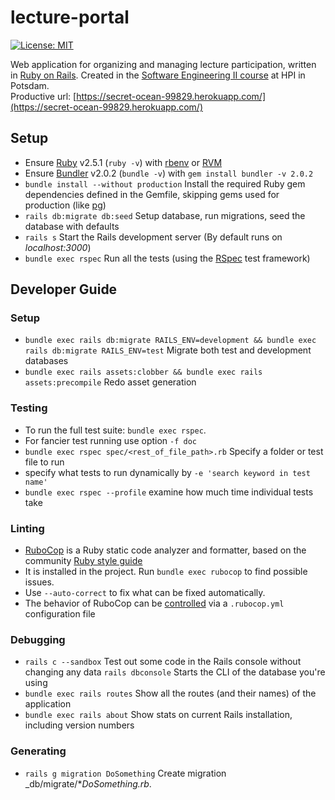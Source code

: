 # lecture-portal

[![License: MIT](https://img.shields.io/badge/License-MIT-green.svg)](https://opensource.org/licenses/MIT)

Web application for organizing and managing lecture participation, written in [Ruby on Rails](https://rubyonrails.org/).
Created in the [Software Engineering II course](https://hpi.de/plattner/teaching/winter-term-201920/softwaretechnik-ii.html) at HPI in Potsdam.  
Productive url: [https://secret-ocean-99829.herokuapp.com/](https://secret-ocean-99829.herokuapp.com/)
## Setup

* Ensure [Ruby](https://www.ruby-lang.org/) v2.5.1 (`ruby -v`) with [rbenv](https://github.com/rbenv/rbenv) or [RVM](http://rvm.io/)
* Ensure [Bundler](https://rubygems.org/gems/bundler) v2.0.2 (`bundle -v`) with `gem install bundler -v 2.0.2`
* `bundle install --without production` Install the required Ruby gem dependencies defined in the Gemfile, skipping gems used for production (like [pg](https://rubygems.org/gems/pg/))
* `rails db:migrate db:seed` Setup database, run migrations, seed the database with defaults
* `rails s` Start the Rails development server (By default runs on _localhost:3000_)
* `bundle exec rspec` Run all the tests (using the [RSpec](http://rspec.info/) test framework)

## Developer Guide

### Setup
* `bundle exec rails db:migrate RAILS_ENV=development && bundle exec rails db:migrate RAILS_ENV=test` Migrate both test and development databases
* `bundle exec rails assets:clobber && bundle exec rails assets:precompile` Redo asset generation

### Testing
* To run the full test suite: `bundle exec rspec`.
* For fancier test running use option `-f doc` 
* `bundle exec rspec spec/<rest_of_file_path>.rb` Specify a folder or test file to run
* specify what tests to run dynamically by `-e 'search keyword in test name'`
* `bundle exec rspec --profile` examine how much time individual tests take

### Linting
* [RuboCop](https://github.com/rubocop-hq) is a Ruby static code analyzer and formatter, based on the community [Ruby style guide](https://github.com/rubocop-hq/ruby-style-guide)
* It is installed in the project. Run `bundle exec rubocop` to find possible issues.
* Use `--auto-correct` to fix what can be fixed automatically.
* The behavior of RuboCop can be [controlled](https://docs.rubocop.org/en/latest/configuration/) via a `.rubocop.yml` configuration file

### Debugging
* `rails c --sandbox` Test out some code in the Rails console without changing any data
 `rails dbconsole` Starts the CLI of the database you're using
* `bundle exec rails routes` Show all the routes (and their names) of the application
* `bundle exec rails about` Show stats on current Rails installation, including version numbers

### Generating
* `rails g migration DoSomething` Create migration _db/migrate/*_DoSomething.rb_.